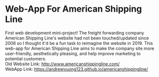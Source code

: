 # Web-App For American Shipping Line
First web development mini-project! The freight forwarding company American Shipping Line's website had not been touched/updated since 2006 so I thought it'd be a fun task to reimagine the website in 2019. This web-app for American Shipping Line aims to make the company site more user-friendly, aesthetically pleasing, and help improve marketing to potential customers. 
<br> Old Website Link: http://www.americanshippingline.com/
<br> WebApp Link: https://andrewvuong123.github.io/americanshippingline/
